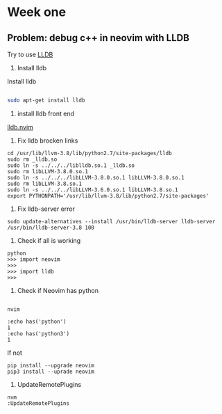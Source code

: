 # Week one

## Problem: debug c++ in neovim with LLDB

Try to use [LLDB](http://lldb.llvm.org/)

1. Install lldb

Install lldb

```bash

sudo apt-get install lldb

```

1. install lldb front end

[lldb.nvim](https://github.com/critiqjo/lldb.nvim)

1. Fix lldb brocken links

```
cd /usr/lib/llvm-3.8/lib/python2.7/site-packages/lldb
sudo rm _lldb.so
sudo ln -s ../../../liblldb.so.1 _lldb.so
sudo rm libLLVM-3.8.0.so.1
sudo ln -s ../../../libLLVM-3.8.0.so.1 libLLVM-3.8.0.so.1
sudo rm libLLVM-3.8.so.1
sudo ln -s ../../../libLLVM-3.6.0.so.1 libLLVM-3.8.so.1
export PYTHONPATH='/usr/lib/llvm-3.8/lib/python2.7/site-packages'
```

1. Fix lldb-server error

```
sudo update-alternatives --install /usr/bin/lldb-server lldb-server /usr/bin/lldb-server-3.8 100

```

1. Check if all is working

```
python
>>> import neovim
>>>
>>> import lldb
>>>
```

1. Check if Neovim has python

```

nvim

:echo has('python')
1
:echo has('python3')
1

```

If not

``` 
pip install --upgrade neovim
pip3 install --uprade neovim

``` 

1. UpdateRemotePlugins

```
nvm
:UpdateRemotePlugins

```
